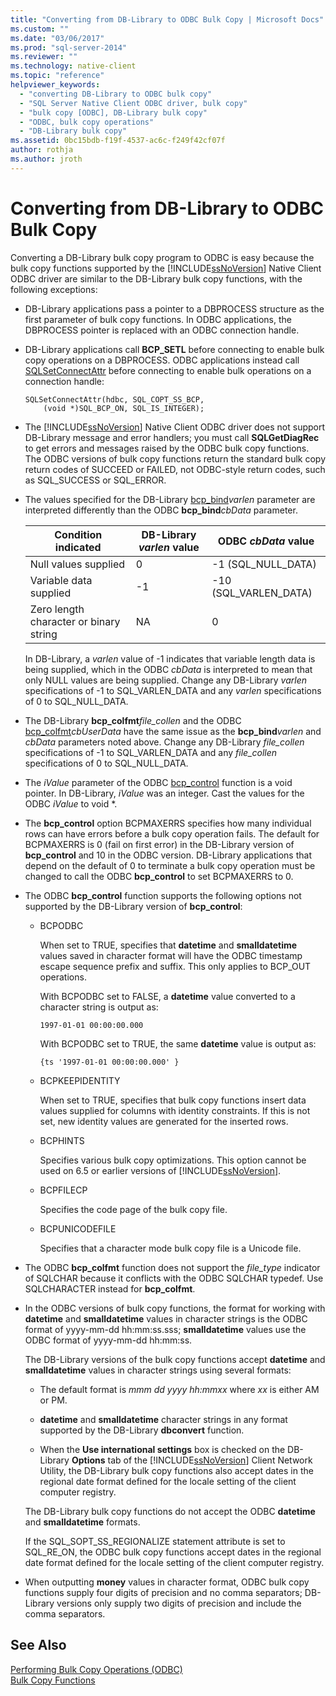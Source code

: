 ```yaml
---
title: "Converting from DB-Library to ODBC Bulk Copy | Microsoft Docs"
ms.custom: ""
ms.date: "03/06/2017"
ms.prod: "sql-server-2014"
ms.reviewer: ""
ms.technology: native-client
ms.topic: "reference"
helpviewer_keywords: 
  - "converting DB-Library to ODBC bulk copy"
  - "SQL Server Native Client ODBC driver, bulk copy"
  - "bulk copy [ODBC], DB-Library bulk copy"
  - "ODBC, bulk copy operations"
  - "DB-Library bulk copy"
ms.assetid: 0bc15bdb-f19f-4537-ac6c-f249f42cf07f
author: rothja
ms.author: jroth
---
```

# Converting from DB-Library to ODBC Bulk Copy
  Converting a DB-Library bulk copy program to ODBC is easy because the bulk copy functions supported by the [!INCLUDE[ssNoVersion](../../includes/ssnoversion-md.md)] Native Client ODBC driver are similar to the DB-Library bulk copy functions, with the following exceptions:  
  
-   DB-Library applications pass a pointer to a DBPROCESS structure as the first parameter of bulk copy functions. In ODBC applications, the DBPROCESS pointer is replaced with an ODBC connection handle.  
  
-   DB-Library applications call **BCP_SETL** before connecting to enable bulk copy operations on a DBPROCESS. ODBC applications instead call [SQLSetConnectAttr](../native-client-odbc-api/sqlsetconnectattr.md) before connecting to enable bulk operations on a connection handle:  
  
    ```  
    SQLSetConnectAttr(hdbc, SQL_COPT_SS_BCP,  
        (void *)SQL_BCP_ON, SQL_IS_INTEGER);  
    ```  
  
-   The [!INCLUDE[ssNoVersion](../../includes/ssnoversion-md.md)] Native Client ODBC driver does not support DB-Library message and error handlers; you must call **SQLGetDiagRec** to get errors and messages raised by the ODBC bulk copy functions. The ODBC versions of bulk copy functions return the standard bulk copy return codes of SUCCEED or FAILED, not ODBC-style return codes, such as SQL_SUCCESS or SQL_ERROR.  
  
-   The values specified for the DB-Library [bcp_bind](../native-client-odbc-extensions-bulk-copy-functions/bcp-bind.md)*varlen* parameter are interpreted differently than the ODBC **bcp_bind**_cbData_ parameter.  
  
    |Condition indicated|DB-Library *varlen* value|ODBC *cbData* value|  
    |-------------------------|--------------------------------|-------------------------|  
    |Null values supplied|0|-1 (SQL_NULL_DATA)|  
    |Variable data supplied|-1|-10 (SQL_VARLEN_DATA)|  
    |Zero length character or binary string|NA|0|  
  
     In DB-Library, a *varlen* value of -1 indicates that variable length data is being supplied, which in the ODBC *cbData* is interpreted to mean that only NULL values are being supplied. Change any DB-Library *varlen* specifications of -1 to SQL_VARLEN_DATA and any *varlen* specifications of 0 to SQL_NULL_DATA.  
  
-   The DB-Library **bcp\_colfmt**_file\_collen_ and the ODBC [bcp_colfmt](../native-client-odbc-extensions-bulk-copy-functions/bcp-colfmt.md)*cbUserData* have the same issue as the **bcp_bind**_varlen_ and *cbData* parameters noted above. Change any DB-Library *file_collen* specifications of -1 to SQL_VARLEN_DATA and any *file_collen* specifications of 0 to SQL_NULL_DATA.  
  
-   The *iValue* parameter of the ODBC [bcp_control](../native-client-odbc-extensions-bulk-copy-functions/bcp-control.md) function is a void pointer. In DB-Library, *iValue* was an integer. Cast the values for the ODBC *iValue* to void *.  
  
-   The **bcp_control** option BCPMAXERRS specifies how many individual rows can have errors before a bulk copy operation fails. The default for BCPMAXERRS is 0 (fail on first error) in the DB-Library version of **bcp_control** and 10 in the ODBC version. DB-Library applications that depend on the default of 0 to terminate a bulk copy operation must be changed to call the ODBC **bcp_control** to set BCPMAXERRS to 0.  
  
-   The ODBC **bcp_control** function supports the following options not supported by the DB-Library version of **bcp_control**:  
  
    -   BCPODBC  
  
         When set to TRUE, specifies that **datetime** and **smalldatetime** values saved in character format will have the ODBC timestamp escape sequence prefix and suffix. This only applies to BCP_OUT operations.  
  
         With BCPODBC set to FALSE, a **datetime** value converted to a character string is output as:  
  
        ```  
        1997-01-01 00:00:00.000  
        ```  
  
         With BCPODBC set to TRUE, the same **datetime** value is output as:  
  
        ```  
        {ts '1997-01-01 00:00:00.000' }  
        ```  
  
    -   BCPKEEPIDENTITY  
  
         When set to TRUE, specifies that bulk copy functions insert data values supplied for columns with identity constraints. If this is not set, new identity values are generated for the inserted rows.  
  
    -   BCPHINTS  
  
         Specifies various bulk copy optimizations. This option cannot be used on 6.5 or earlier versions of [!INCLUDE[ssNoVersion](../../includes/ssnoversion-md.md)].  
  
    -   BCPFILECP  
  
         Specifies the code page of the bulk copy file.  
  
    -   BCPUNICODEFILE  
  
         Specifies that a character mode bulk copy file is a Unicode file.  
  
-   The ODBC **bcp_colfmt** function does not support the *file_type* indicator of SQLCHAR because it conflicts with the ODBC SQLCHAR typedef. Use SQLCHARACTER instead for **bcp_colfmt**.  
  
-   In the ODBC versions of bulk copy functions, the format for working with **datetime** and **smalldatetime** values in character strings is the ODBC format of yyyy-mm-dd hh:mm:ss.sss; **smalldatetime** values use the ODBC format of yyyy-mm-dd hh:mm:ss.  
  
     The DB-Library versions of the bulk copy functions accept **datetime** and **smalldatetime** values in character strings using several formats:  
  
    -   The default format is *mmm dd yyyy hh:mmxx* where *xx* is either AM or PM.  
  
    -   **datetime** and **smalldatetime** character strings in any format supported by the DB-Library **dbconvert** function.  
  
    -   When the **Use international settings** box is checked on the DB-Library **Options** tab of the [!INCLUDE[ssNoVersion](../../includes/ssnoversion-md.md)] Client Network Utility, the DB-Library bulk copy functions also accept dates in the regional date format defined for the locale setting of the client computer registry.  
  
     The DB-Library bulk copy functions do not accept the ODBC **datetime** and **smalldatetime** formats.  
  
     If the SQL_SOPT_SS_REGIONALIZE statement attribute is set to SQL_RE_ON, the ODBC bulk copy functions accept dates in the regional date format defined for the locale setting of the client computer registry.  
  
-   When outputting **money** values in character format, ODBC bulk copy functions supply four digits of precision and no comma separators; DB-Library versions only supply two digits of precision and include the comma separators.  
  
## See Also  
 [Performing Bulk Copy Operations &#40;ODBC&#41;](performing-bulk-copy-operations-odbc.md)   
 [Bulk Copy Functions](../native-client-odbc-extensions-bulk-copy-functions/sql-server-driver-extensions-bulk-copy-functions.md)  
  
  
